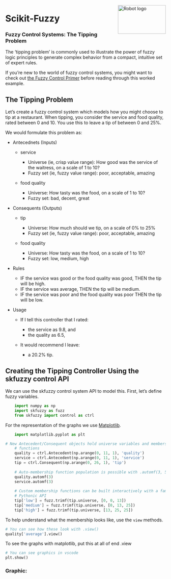 <a href="https://pythonhosted.org/scikit-fuzzy/install.html"><img alt="Robot logo" src="https://pythonhosted.org/scikit-fuzzy/_static/img/logo.png" width = "150px" height = "90px" align= "right"/></a>
# Scikit-Fuzzy

### Fuzzy Control Systems: **The Tipping Problem**
The ‘tipping problem’ is commonly used to illustrate the power of fuzzy logic principles to generate complex behavior from a compact, intuitive set of expert rules.

If you’re new to the world of fuzzy control systems, you might want to check out [the Fuzzy Control Primer](https://pythonhosted.org/scikit-fuzzy/userguide/fuzzy_control_primer.html "the Fuzzy Control Primer") before reading through this worked example.

## The Tipping Problem
Let’s create a fuzzy control system which models how you might choose to tip at a restaurant. When tipping, you consider the service and food quality, rated between 0 and 10. You use this to leave a tip of between 0 and 25%.

We would formulate this problem as:

+ Antecednets (Inputs)
    + service
        + Universe (ie, crisp value range): How good was the service of the waitress, on a scale of 1 to 10?
        + Fuzzy set (ie, fuzzy value range): poor, acceptable, amazing
        
    + food quality
        + Universe: How tasty was the food, on a scale of 1 to 10?
        + Fuzzy set: bad, decent, great

+ Consequents (Outputs)
    + tip
        + Universe: How much should we tip, on a scale of 0% to 25%
        + Fuzzy set (ie, fuzzy value range): poor, acceptable, amazing
        
    + food quality
        + Universe: How tasty was the food, on a scale of 1 to 10?
        + Fuzzy set: low, medium, high


        
+ Rules
    + IF the service was good or the food quality was good, THEN the tip will be high.
    + IF the service was average, THEN the tip will be medium.
    + IF the service was poor and the food quality was poor THEN the tip will be low.

+ Usage
    + If I tell this controller that I rated:
        + the service as 9.8, and
        + the quality as 6.5,
        
    + It would recommend I leave:
        + a 20.2% tip.

## Creating the Tipping Controller Using the skfuzzy control API
We can use the skfuzzy control system API to model this. First, let’s define fuzzy variables.

```python
    import numpy as np
    import skfuzzy as fuzz
    from skfuzzy import control as ctrl
```
For the representation of the graphs we use [Matplotlib](https://matplotlib.org/users/installing.html "matplotlib").
```python
    import matplotlib.pyplot as plt
```
```python
# New Antecedent/Consequent objects hold universe variables and membership
    # functions
    quality = ctrl.Antecedent(np.arange(0, 11, 1), 'quality')
    service = ctrl.Antecedent(np.arange(0, 11, 1), 'service')
    tip = ctrl.Consequent(np.arange(0, 26, 1), 'tip')
    
    # Auto-membership function population is possible with .automf(3, 5, or 7)
    quality.automf(3)
    service.automf(3)
    
    # Custom membership functions can be built interactively with a familiar,
    # Pythonic API
    tip['low'] = fuzz.trimf(tip.universe, [0, 0, 13])
    tip['medium'] = fuzz.trimf(tip.universe, [0, 13, 25])
    tip['high'] = fuzz.trimf(tip.universe, [13, 25, 25])

```  
To help understand what the membership looks like, use the `view` methods.   
```python
# You can see how these look with .view()
quality['average'].view()
```
To see the graphs with matplotlib, put this at all of end .view
```python
# You can see graphics in vscode
plt.show()
```
### Graphic: 
<center>
<a href="https://pythonhosted.org/scikit-fuzzy/_images/plot_tipping_problem_newapi_1.png"><img alt="" src="https://pythonhosted.org/scikit-fuzzy/_images/plot_tipping_problem_newapi_1.png" /></a>
</center>





